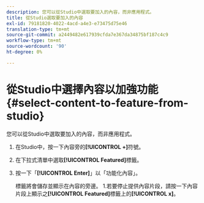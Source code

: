 ```yaml
---
description: 您可以從Studio中選取要加入的內容，而非應用程式。
title: 從Studio選取要加入的內容
exl-id: 79181820-4022-4acd-a4e3-e73475d75e46
translation-type: tm+mt
source-git-commit: a2449482e617939cfda7e367da34875bf187c4c9
workflow-type: tm+mt
source-wordcount: '90'
ht-degree: 0%

---
```


# 從Studio中選擇內容以加強功能{#select-content-to-feature-from-studio}

您可以從Studio中選取要加入的內容，而非應用程式。

1. 在Studio中，按一下內容旁的&#x200B;**[!UICONTROL +]**&#x200B;符號。
1. 在下拉式清單中選取&#x200B;**[!UICONTROL Featured]**&#x200B;標籤。
1. 按一下「**[!UICONTROL Enter]**」以「功能化內容」。

   標籤將會儲存並顯示在內容的旁邊。 1.若要停止提供內容片段，請按一下內容片段上顯示之&#x200B;**[!UICONTROL Featured]**&#x200B;標籤上的&#x200B;**[!UICONTROL x]**。
